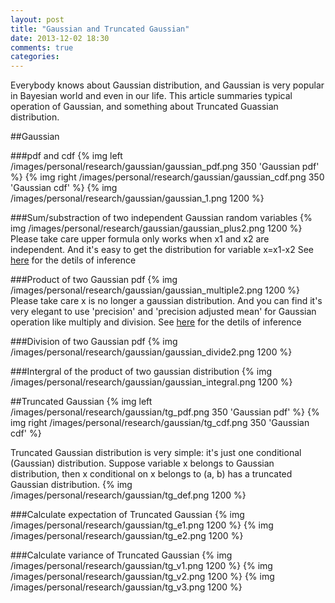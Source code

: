 ```yaml
---
layout: post
title: "Gaussian and Truncated Gaussian"
date: 2013-12-02 18:30
comments: true
categories: 
---
```


Everybody knows about Gaussian distribution, and Gaussian is very popular in Bayesian world and even in our life. This article summaries typical operation of Gaussian, and something about Truncated Guassian distribution.

##Gaussian

###pdf and cdf
{% img left /images/personal/research/gaussian/gaussian_pdf.png 350 'Gaussian pdf' %}
{% img right /images/personal/research/gaussian/gaussian_cdf.png 350 'Gaussian cdf' %}
{% img /images/personal/research/gaussian/gaussian_1.png 1200 %}

###Sum/substraction of two independent Gaussian random variables
{% img /images/personal/research/gaussian/gaussian_plus2.png 1200 %}
Please take care upper formula only works when x1 and x2 are independent. And it's easy to get the distribution for variable x=x1-x2
See [here](http://www.dartmouth.edu/~chance/teaching_aids/books_articles/probability_book/Chapter7.pdf) for the detils of inference

###Product of two Gaussian pdf
{% img /images/personal/research/gaussian/gaussian_multiple2.png 1200 %}
Please take care x is no longer a gaussian distribution. And you can find it's very elegant to use 'precision' and 'precision adjusted mean' for Gaussian operation like multiply and division.
See [here](http://www.tina-vision.net/docs/memos/2003-003.pdf) for the detils of inference

###Division of two Gaussian pdf
{% img /images/personal/research/gaussian/gaussian_divide2.png 1200 %}

###Intergral of the product of two gaussian distribution
{% img /images/personal/research/gaussian/gaussian_integral.png 1200 %}


##Truncated Gaussian
{% img left /images/personal/research/gaussian/tg_pdf.png 350 'Gaussian pdf' %}
{% img right /images/personal/research/gaussian/tg_cdf.png 350 'Gaussian cdf' %}

Truncated Gaussian distribution is very simple: it's just one conditional (Gaussian) distribution. 
Suppose variable x belongs to Gaussian distribution, then x conditional on x belongs to (a, b) has a truncated Gaussian distribution.
{% img /images/personal/research/gaussian/tg_def.png 1200 %}

###Calculate expectation of Truncated Gaussian
{% img /images/personal/research/gaussian/tg_e1.png 1200 %}
{% img /images/personal/research/gaussian/tg_e2.png 1200 %}

###Calculate variance of Truncated Gaussian
{% img /images/personal/research/gaussian/tg_v1.png 1200 %}
{% img /images/personal/research/gaussian/tg_v2.png 1200 %}
{% img /images/personal/research/gaussian/tg_v3.png 1200 %}
